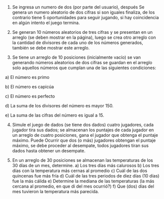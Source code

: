 

1. Se ingresa un numero de dos (por parte del usuario), después Se genera un numero aleatorio de dos cifras si son iguales finaliza, de los contrario tiene 5 oportunidades para seguir jugando, si hay coincidencia en algún intento el juego termina.

2. Se generan 10 números aleatorios de tres cifras y se presentan en un arreglo (se deben mostrar en la página), luego se crea otro arreglo con la cantidad de divisores de cada uno de los números generados, también se debe mostrar este arreglo.

3. Se tiene un arreglo de 10 posiciones (inicialmente vacío) se van generando números aleatorios de dos cifras se guardan en el arreglo solo aquellos números que cumplan una de las siguientes condiciones:

a) El número es primo

b) El número es capicúa

c) El número es perfecto

d) La suma de los divisores del número es mayor 150.

e) La suma de las cifras del número es igual a 15.


4. Simule el juego de dados (se tiene dos dados) cuatro jugadores, cada jugador tira sus dados; se almacenan los puntajes de cada jugador en un arreglo de cuatro posiciones, gana el jugador que obtenga el puntaje máximo. Puede Ocurrir que dos (o más) jugadores obtengan el puntaje máximo, se debe proceder al desempate, todos  jugadores tiran sus dados hasta obtener un desempate. 


5. En un arreglo de 30 posiciones se almacenan las temperaturas de los 30 días de un mes, determine.
a) Los tres días más calurosos
b) Los tres días con la temperatura más cernas al promedio
c) Cuál de las dos quincenas fue más fría
d) Cuál de las tres periodos de diez días  (10 días)  fue la más cálida
e) Determine la mediana de las temperaturas (la más cercana al promedio, en que di del mes ocurrió?)
f) Que (dos) días del mes tuvieron la temperatura más parecida.

